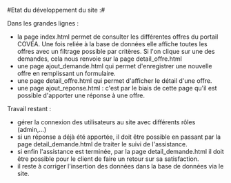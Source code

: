 #Etat du développement du site :#

Dans les grandes lignes :
 - la page index.html permet de consulter les différentes offres du portail COVEA. Une fois reliée à la base de données elle affiche toutes les offres avec un filtrage possible par critères.
    Si l'on clique sur une des demandes, cela nous renvoie sur la page detail_offre.html
 - une page ajout_demande.html qui permet d'enregistrer une nouvelle offre en remplissant un formulaire.
 - une page detail_offre.html qui permet d'afficher le détail d'une offre. 
 - une page ajout_reponse.html : c'est par le biais de cette page qu'il est possible d'apporter une réponse à une offre.
    
 
Travail restant :

  - gérer la connexion des utilisateurs au site avec différents rôles (admin,...)
  - si un réponse a déjà été apportée, il doit être possible en passant par la page detail_demande.html de traiter le suivi de l'assistance.
  -  si enfin l'assistance est terminée, par la page detail_demande.html il doit être possible pour le client de faire un retour sur sa satisfaction.
  - il reste à corriger l'insertion des données dans la base de données via le site.
